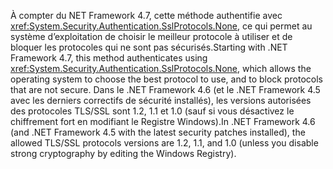 <span data-ttu-id="924fe-101">À compter du NET Framework 4.7, cette méthode authentifie avec <xref:System.Security.Authentication.SslProtocols.None>, ce qui permet au système d’exploitation de choisir le meilleur protocole à utiliser et de bloquer les protocoles qui ne sont pas sécurisés.</span><span class="sxs-lookup"><span data-stu-id="924fe-101">Starting with .NET Framework 4.7, this method authenticates using <xref:System.Security.Authentication.SslProtocols.None>, which allows the operating system to choose the best protocol to use, and to block protocols that are not secure.</span></span> <span data-ttu-id="924fe-102">Dans le .NET Framework 4.6 (et le .NET Framework 4.5 avec les derniers correctifs de sécurité installés), les versions autorisées des protocoles TLS/SSL sont 1.2, 1.1 et 1.0 (sauf si vous désactivez le chiffrement fort en modifiant le Registre Windows).</span><span class="sxs-lookup"><span data-stu-id="924fe-102">In .NET Framework 4.6 (and .NET Framework 4.5 with the latest security patches installed), the allowed TLS/SSL protocols versions are 1.2, 1.1, and 1.0 (unless you disable strong cryptography by editing the Windows Registry).</span></span>
